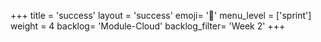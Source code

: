 +++
title = 'success'
layout = 'success'
emoji= '📝'
menu_level = ['sprint']
weight = 4
backlog= 'Module-Cloud'
backlog_filter= 'Week 2'
+++
